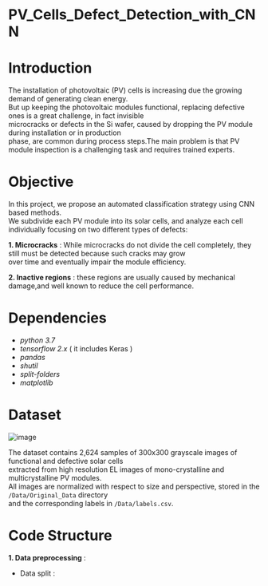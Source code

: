 # PV_Cells_Defect_Detection_with_CNN
# Introduction

The installation of photovoltaic (PV) cells is increasing due the growing demand of generating clean energy.<br/>
But up keeping the photovoltaic modules functional, replacing defective ones is a great challenge, in fact invisible <br/>
microcracks or defects in the Si wafer, caused by dropping the PV module during installation or in production <br/>
phase, are common during process steps.The main problem is that PV module inspection is a challenging task and requires trained experts.

# Objective

In this project, we propose an automated classification strategy using CNN based methods.<br/>
We subdivide each PV module into its solar cells, and analyze each cell individually focusing on two different types of defects:<br/>

**1. Microcracks** : While microcracks do not divide the cell completely, they still must be detected because such cracks may grow <br/>
over time and eventually impair the module efficiency.<br/>

**2. Inactive regions** : these regions are usually caused by mechanical damage,and well known to reduce the cell performance.<br/>

# Dependencies 
- _python 3.7_
- _tensorflow 2.x_ ( it includes Keras )
- _pandas_ 
- _shutil_
- _split-folders_
- _matplotlib_

# Dataset
![image](https://user-images.githubusercontent.com/84082577/118333119-13ffe980-b503-11eb-953e-2d1484307be8.png)


The dataset contains 2,624 samples of 300x300 grayscale images of functional and defective solar cells<br/>
extracted from high resolution EL images of mono-crystalline and multicrystalline PV modules.<br/>
All images are normalized with respect to size and perspective, stored in the `/Data/Original_Data` directory<br/>
and the corresponding labels in `/Data/labels.csv`.

# Code Structure

**1. Data preprocessing** : 
- Data split :
 


